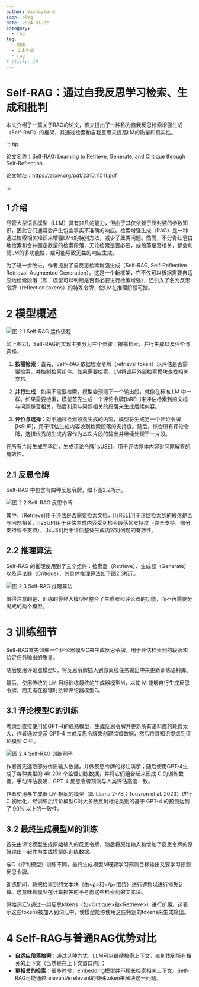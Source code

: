 ```yaml
---
author: Vichayturen
icon: blog
date: 2024-01-22
category:
  - rag
tag:
  - 检索
  - 文本生成
  - rag
# sticky: 10
---
```



# Self-RAG：通过自我反思学习检索、生成和批判

本文介绍了一篇关于RAG的论文，该文提出了一种称为自我反思检索增强生成（Self-RAG）的框架，其通过检索和自我反思来提高LM的质量和真实性。

<!-- more -->

::: tip

论文名称：Self-RAG: Learning to Retrieve, Generate, and Critique through Self-Reflection

论文地址：https://arxiv.org/pdf/2310.11511.pdf

:::

<PDF url="https://arxiv.org/pdf/2310.11511.pdf"/>

## 1 介绍

尽管大型语言模型（LLM）具有非凡的能力，但由于其仅依赖于所封装的参数知识，因此它们通常会产生包含事实不准确的响应。检索增强生成（RAG）是一种通过检索相关知识来增强LMs的特别方法，减少了此类问题。然而，不分青红皂白地检索和合并固定数量的检索段落，无论检索是否必要，或段落是否相关，都会削弱LM的多功能性，或可能导致无益的响应生成。

为了进一步改进，作者提出了自反思检索增强生成（Self-RAG, Self-Reflective Retrieval-Augmented Generation）。这是一个新框架，它不仅可以根据需要自适应地检索段落（即：模型可以判断是否有必要进行检索增强），还引入了名为反思令牌（reflection tokens）的特殊令牌，使LM在推理阶段可控。

# 2 模型概述

![图 2.1 Self-RAG 运作流程](/assets/images/rag/self_rag_1.png "图 2.1 Self-RAG 运作流程")

如上图2.1，Self-RAG的实现主要分为三个步骤：按需检索、并行生成以及评价与选择。

1. **按需检索**：首先，Self-RAG 依据检索令牌（retrieval token）以评估是否需要检索，并控制检索组件。如果需要检索，LM将调用外部检索模块查找相关文档。

2. **并行生成**：如果不需要检索，模型会预测下一个输出段，就像在标准 LM 中一样。如果需要检索，模型首先生成一个评论令牌[IsREL]来评估检索到的文档与问题是否相关，然后利用与问题相关的段落来生成后续内容。

3. **评价与选择**：对于通过检索段落生成的内容，模型将生成另一个评论令牌[IsSUP]，用于评估生成内容收到检索段落的支持度。随后，综合所有评论令牌，选择优秀的生成内容作为本次片段的输出并继续处理下一片段。

在所有片段生成完毕后，生成评论令牌[IsUSE]，用于评估整体内容对问题解答的有效性。

## 2.1 反思令牌

Self-RAG 中包含有四种反思令牌，如下图2.2所示。

![图 2.2 Self-RAG 反思令牌](/assets/images/rag/self_rag_2.png "图 2.2 Self-RAG 反思令牌")

其中，[Retrieve]用于评估是否需要检索文档，[IsREL]用于评估检索到的段落是否与问题相关，[IsSUP]用于评估生成内容受到检索段落的支持度（完全支持、部分支持或不支持），[IsUSE]用于评估整体生成内容对问题的有效性。

## 2.2 推理算法

Self-RAG 的推理使用到了三个组件：检索器（Retrieve）、生成器（Generate）以及评论器（Critique），其具体推理算法如下图2.3所示。

![图 2.3 Self-RAG 推理算法](/assets/images/rag/self_rag_3.png "图 2.3 Self-RAG 推理算法")

值得注意的是，训练的最终大模型M整合了生成器和评论器的功能，而不再需要分离式的两个模型。

# 3 训练细节

Self-RAG首先训练一个评论器模型C来生成反思令牌，用于评估检索到的段落和给定任务输出的质量。

随后使用评论器模型C，将反思令牌插入到原离线任务输出中来更新训练语料库。

最后，使用传统的 LM 目标训练最终的生成器模型M，以使 M 能够自行生成反思令牌，而无需在推理时依赖评论器模型C。

## 3.1 评论模型C的训练

考虑到直接使用如GPT-4的成熟模型，生成反思令牌并更新所有语料库的耗费太大，作者通过提示 GPT-4 生成反思令牌来创建监督数据，然后将其知识提炼到评论模型 C 中。

![图 2.4 Self-RAG 训练例子](/assets/images/rag/self_rag_4.png "图 2.3 Self-RAG 训练例子")

作者首先选取部分优质输入数据，并做反思令牌的标注演示；随后使用GPT-4生成了每种类型的 4k-20k 个监督训练数据，并将它们组合起来形成 C 的训练数据。手动评估表明，GPT-4 反思令牌预测与人类评估高度一致。

作者使用与生成器 LM 相同的模型（即 Llama 2-7B；Touvron et al. 2023）进行 C 初始化，经训练后评论模型C对大多数反射标记类别的基于 GPT-4 的预测达到了 90% 以上的一致性。

## 3.2 最终生成模型M的训练

首先由评论模型生成原始输入的反思令牌，随后将原始输入和增加了反思令牌的原始输出一起作为生成模型的训练数据。

与C（评判模型）训练不同，最终生成模型M既要学习预测目标输出又要学习预测反思令牌。

训练期间，将把检索到的文本块（由\<p>和\</p>围绕）进行遮挡以进行损失计算。这意味着模型在计算损失时不考虑这些检索到的文本块。

原始词汇V通过一组反思tokens（如\<Critique>和\<Retrieve>）进行扩展。这表示这些tokens被加入到词汇中，使模型能够使用这些特定的tokens来生成输出。

# 4 Self-RAG与普通RAG优势对比

- **自适应段落检索**：通过这种方式，LLM可以继续检索上下文，直到找到所有相关的上下文（当然是在上下文窗口内）；
- **更相关的检索**：很多时候，embedding模型并不擅长检索相关上下文。Self-RAG可能通过relevant/irrelevant的特殊token来解决这一问题。
